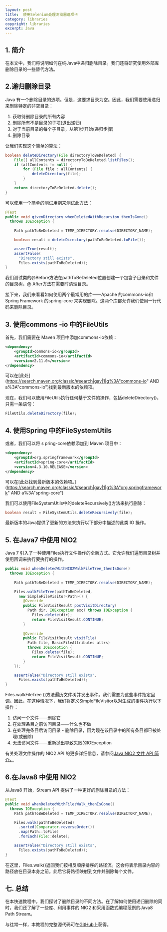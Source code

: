 ```yaml
---
layout: post
title:  使用Selenium处理浏览器选项卡
category: libraries
copyright: libraries
excerpt: Java
---
```


## 1. 简介

在本文中，我们将说明如何在纯Java中递归删除目录。我们还将研究使用外部库删除目录的一些替代方法。

## 2.递归删除目录

Java 有一个删除目录的选项。但是，这要求目录为空。因此，我们需要使用递归来删除特定的非空目录：

1.  获取待删除目录的所有内容
2.  删除所有不是目录的子项(退出递归)
3.  对于当前目录的每个子目录，从第1步开始(递归步骤)
4.  删除目录

让我们实现这个简单的算法：

```java
boolean deleteDirectory(File directoryToBeDeleted) {
    File[] allContents = directoryToBeDeleted.listFiles();
    if (allContents != null) {
        for (File file : allContents) {
            deleteDirectory(file);
        }
    }
    return directoryToBeDeleted.delete();
}
```

可以使用一个简单的测试用例来测试此方法：

```java
@Test
public void givenDirectory_whenDeletedWithRecursion_thenIsGone() 
  throws IOException {
 
    Path pathToBeDeleted = TEMP_DIRECTORY.resolve(DIRECTORY_NAME);

    boolean result = deleteDirectory(pathToBeDeleted.toFile());

    assertTrue(result);
    assertFalse(
      "Directory still exists", 
      Files.exists(pathToBeDeleted));
}
```

我们测试类的@Before方法在pathToBeDeleted位置创建一个包含子目录和文件的目录树，@ After方法在需要时清理目录。

接下来，我们来看看如何使用两个最常用的库——Apache 的commons-io和Spring Framework 的spring-core 来实现删除。这两个库都允许我们使用一行代码来删除目录。

## 3. 使用commons -io 中的FileUtils

首先，我们需要在 Maven 项目中添加commons-io依赖：

```xml
<dependency>
    <groupId>commons-io</groupId>
    <artifactId>commons-io</artifactId>
    <version>2.11.0</version>
</dependency>
```

可以在[此处](https://search.maven.org/classic/#search|gav|1|g%3A"commons-io" AND a%3A"commons-io")找到最新版本的依赖项。

现在，我们可以使用FileUtils执行任何基于文件的操作，包括deleteDirectory()，只需一条语句：

```java
FileUtils.deleteDirectory(file);
```

## 4. 使用Spring 中的FileSystemUtils

或者，我们可以将 s pring-core依赖添加到 Maven 项目中：

```xml
<dependency>
    <groupId>org.springframework</groupId>
    <artifactId>spring-core</artifactId>
    <version>4.3.10.RELEASE</version>
</dependency>
```

可以在[此处找到最新版本的依赖项。](https://search.maven.org/classic/#search|gav|1|g%3A"org.springframework" AND a%3A"spring-core")

我们可以使用FileSystemUtils中的deleteRecursively()方法来执行删除：

```java
boolean result = FileSystemUtils.deleteRecursively(file);
```

最新版本的Java提供了更新的方法来执行以下部分中描述的此类 IO 操作。

## 5. 在Java7 中使用 NIO2

Java 7 引入了一种使用Files执行文件操作的全新方式。它允许我们遍历目录树并使用回调来执行要执行的操作。

```java
public void whenDeletedWithNIO2WalkFileTree_thenIsGone() 
  throws IOException {
 
    Path pathToBeDeleted = TEMP_DIRECTORY.resolve(DIRECTORY_NAME);

    Files.walkFileTree(pathToBeDeleted, 
      new SimpleFileVisitor<Path>() {
        @Override
        public FileVisitResult postVisitDirectory(
          Path dir, IOException exc) throws IOException {
            Files.delete(dir);
            return FileVisitResult.CONTINUE;
        }
        
        @Override
        public FileVisitResult visitFile(
          Path file, BasicFileAttributes attrs) 
          throws IOException {
            Files.delete(file);
            return FileVisitResult.CONTINUE;
        }
    });

    assertFalse("Directory still exists", 
      Files.exists(pathToBeDeleted));
}
```

Files.walkFileTree ()方法遍历文件树并发出事件。我们需要为这些事件指定回调。因此，在这种情况下，我们将定义SimpleFileVisitor以对生成的事件执行以下操作：

1.  访问一个文件——删除它
2.  在处理条目之前访问目录——什么也不做
3.  在处理完条目后访问目录 - 删除目录，因为现在该目录中的所有条目都已被处理(或删除)
4.  无法访问文件——重新抛出导致失败的IOException

有关处理文件操作的 NIO2 API 的更多详细信息，请参阅[Java NIO2 文件 API 简介。](https://www.baeldung.com/java-nio-2-file-api)

## 6.在Java8 中使用 NIO2

从Java8 开始，Stream API 提供了一种更好的删除目录的方法：

```java
@Test
public void whenDeletedWithFilesWalk_thenIsGone() 
  throws IOException {
    Path pathToBeDeleted = TEMP_DIRECTORY.resolve(DIRECTORY_NAME);

    Files.walk(pathToBeDeleted)
      .sorted(Comparator.reverseOrder())
      .map(Path::toFile)
      .forEach(File::delete);

    assertFalse("Directory still exists", 
      Files.exists(pathToBeDeleted));
}
```

在这里，Files.walk()返回我们按相反顺序排序的路径流。这会将表示目录内容的路径放在目录本身之前。此后它将路径映射到文件并删除每个文件。

## 七. 总结

在本快速教程中，我们探讨了删除目录的不同方法。在了解如何使用递归删除的同时，我们还了解了一些库、利用事件的 NIO2 和采用函数式编程范例的Java8 Path Stream。

与往常一样，本教程的完整源代码可在[GitHub](https://github.com/tu-yucheng/taketoday-tutorial4j/tree/master/opensource-libraries/libraries-4)上获得。